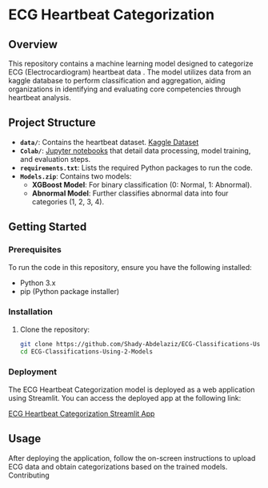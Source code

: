 # ECG Heartbeat Categorization

## Overview

This repository contains a machine learning model designed to categorize ECG (Electrocardiogram) heartbeat data . The model utilizes data from an kaggle database to perform classification and aggregation, aiding organizations in identifying and evaluating core competencies through heartbeat analysis.

## Project Structure

- **`data/`**: Contains the heartbeat dataset. [Kaggle Dataset](https://www.kaggle.com/datasets/shayanfazeli/heartbeat)
- **`Colab/`**: [Jupyter notebooks](https://colab.research.google.com/drive/1Of8TNBl7Z0vlubzs6yhexJhtO-pCHB2R?usp=sharing) that detail data processing, model training, and evaluation steps.
- **`requirements.txt`**: Lists the required Python packages to run the code.
- **`Models.zip`**: Contains two models:
  - **XGBoost Model**: For binary classification (0: Normal, 1: Abnormal).
  - **Abnormal Model**: Further classifies abnormal data into four categories (1, 2, 3, 4).

## Getting Started

### Prerequisites

To run the code in this repository, ensure you have the following installed:

- Python 3.x
- pip (Python package installer)

### Installation

1. Clone the repository:
   ```bash
   git clone https://github.com/Shady-Abdelaziz/ECG-Classifications-Using-2-Models.git
   cd ECG-Classifications-Using-2-Models

### Deployment

The ECG Heartbeat Categorization model is deployed as a web application using Streamlit. You can access the deployed app at the following link:

[ECG Heartbeat Categorization Streamlit App
](https://ecg-classifications-using-2-models-vm8tfwbvgcddrrjpqncg5p.streamlit.app/)

## Usage

After deploying the application, follow the on-screen instructions to upload ECG data and obtain categorizations based on the trained models.
Contributing

